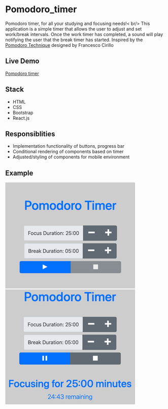 # Pomodoro_timer
Pomodoro timer, for all your studying and focusing needs!< br/>
This application is a simple timer that allows the user to adjust and set work/break intervals.
Once the work timer has completed, a sound will play notifying the user that the break timer has started.
Inspired by the [Pomodoro Technique](https://en.wikipedia.org/wiki/Pomodoro_Technique) designed by Francesco Cirillo

## Live Demo
[Pomodoro timer](https://pomodoro-timer-sable.vercel.app/)

## Stack
- HTML
- CSS
- Bootstrap
- React.js

## Responsiblities 
- Implementation functionality of buttons, progress bar
- Conditional rendering of components based on timer
- Adjusted/styling of components for mobile environment

## Example
![Pomodoro](/images/pomodoro.png)
![Focus](/images/focus.png)
